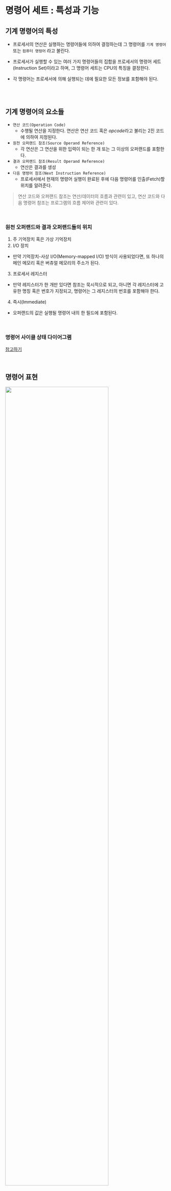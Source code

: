 # 명령어 세트 : 특성과 기능

## 기계 명령어의 특성

- 프로세서의 연산은 실행하는 명령어들에 의하여 결정하는데 그 명령어를 `기계 명령어` 또는 `컴퓨터 명렁어` 라고 불린다.
- 프로세서가 실행할 수 있는 여러 가지 명령어들의 집합을 프로세서의 명령어 세트(Instruction Set)이라고 하며, 그 명령어 세트는 CPU의 특징을 결정한다.
- 각 명령어는 프로세서에 의해 실행되는 데에 필요한 모든 정보를 포함해야 된다.

  <br/>
  <br/>

## 기계 명령어의 요소들

- `연산 코드(Operation Code)`
  - 수행될 연산을 지정한다. 연산은 연산 코드 혹은 *opcode*라고 불리는 2진 코드에 의하여 지정된다. 
- `원천 오퍼랜드 참조(Source Operand Reference)`
  - 각 연산은 그 연산을 위한 입력이 되는 한 개 또는 그 이상의 오퍼랜드를 포함한다. 
- `결과 오퍼랜드 참조(Result Operand Reference)`
  - 연산은 결과를 생성
- `다음 명령어 참조(Next Instruction Reference)`
  - 프로세서에서 현재의 명령어 실행이 완료된 후에 다음 명령어를 인출(Fetch)할 위치를 알려준다.

> 연산 코드와 오퍼랜드 참조는 연산/데이터의 흐름과 관련이 있고, 연산 코드와 다음 명령어 참조는 프로그램의 흐름 제어와 관련이 있다.

<br/>

### 원천 오퍼랜드와 결과 오퍼랜드들의 위치

1. 주 기억장치 혹은 가상 기억장치
2. I/O 장치
  - 만약 기억장치-사상 I/O(Memory-mapped I/O) 방식이 사용되었다면, 또 하나의 메인 메모리 혹은 버츄얼 메모리의 주소가 된다.
3. 프로세서 레지스터
  - 만약 레지스터가 한 개만 있다면 참조는 묵시적으로 되고, 아니면 각 레지스터에 고유한 명칭 혹은 번호가 지정되고, 명령어는 그 레지스터의 번호를 포함해야 한다.
4. 즉시(Immediate)
  - 오퍼랜드의 값은 실행될 명령어 내의 한 필드에 포함된다.

<br/>

### 명령어 사이클 상태 다이어그램

[참고하기](https://github.com/ash9river/Computer-Organization-and-Architecture/blob/main/%EC%A0%9C3%EC%9E%A5/READMD.md#%EC%9D%B8%ED%84%B0%EB%9F%BD%ED%8A%B8%EB%A5%BC-%ED%8F%AC%ED%95%A8%ED%95%9C-%EB%AA%85%EB%A0%B9%EC%96%B4-%EC%82%AC%EC%9D%B4%ED%81%B4-%EC%83%81%ED%83%9C%EB%8F%84)

<br/>

## 명령어 표현

<img height="80%" width="80%" src="https://github.com/ash9river/Computer-Organization-and-Architecture/assets/121378532/8c31f0e7-2cc1-44d4-bc66-817dbcb654e5">

<br/>

- 연산코드(Opcode)들은 니모닉스(mnemonics)라는 약어에 의해 표현된다.
- 오퍼랜드를 기호적으로 표현하는 방식이다.
- 각 기호적 연산 코드는 고정된 2진 표현을 가진다.
  - 프로그래머는 각 기호적 오퍼랜드의 위치를 지정한다.

    
|2진 표현|약어|설명|
|---|---|---|
|0000|ADD|Add|
|0001|SUB|Subtract|
|0002|MUL|Multiply|

<br/>

### 명령어의 유형들

<img height="80%" width="80%" src="https://github.com/ash9river/Computer-Organization-and-Architecture/assets/121378532/64cf9b23-ff48-4e3a-92f6-1a3b7c061ca5">

<br/>
<br/>

## 주소의 개수

<img height="80%" width="80%" src="https://github.com/ash9river/Computer-Organization-and-Architecture/assets/121378532/af31e886-ca07-4c66-aab2-5f4a01f469c7">

<br/>

<img height="80%" width="80%" src="https://github.com/ash9river/Computer-Organization-and-Architecture/assets/121378532/edbd125d-22e1-4e2d-8878-6521e575f779">

<br/>

## 명령어 세트 설계

<img height="80%" width="80%" src="https://github.com/ash9river/Computer-Organization-and-Architecture/assets/121378532/9a1d1570-64c8-42a6-ab06-dd32d7778187">

<br/>
<br/>

## 오퍼랜드의 유형

- `주소`
- `수`
- `문자`
- `논리 데이터`

<br/>

### 수

- 모든 기계어들은 수치적 데이터 유형ㄷ 포함
- 컴퓨터에 저장된 수는 한계(크기 또는 정확도의 제한)가 있다. (비트제한)
- 컴퓨터에서 사용되는 세 가지 유형의 수치 데이터
  - 2진 정수 or 2진 고정 소수점
  - 2진 부동 소수점
  - 10진수
- 밀접형 10진수(packed decimal)
  - 각 10진 디지트(decimal digit)는 4 비트 코드로 표현 
  - 수들을 표현하기 위하여 4 비트 코드들이 서로 연결되는데, 그것이 항상 8비트의 배수로 이루어진다.

<br/>

### 문자(Character)

- 데이터의 전형적인 한 형태는 문장(text)이나 문자열(character string)
- 문자 데이터가 사람에게 가장 편하지만 데이터 처리 및 통신 시스템에서는 저장 또는 전송이 어렵다.
- 가장 많이 사용되는 문자 코드는 IRA(International Reference Alphabet)
- 저장만 표준을 따르고, 해석은 CPU가 다르게 한다.(아스키 코드의 제어문자)

<br/>

### 논리 데이터

- n 비트 단위를 각 항목이 0이나 1을 가지는 n개의 1 비트 데이터 항목으로 간주한다.(bit 단위 구분 사용)

<br/>

### x86 수치 데이터 유형들

<img height="80%" width="80%" src="https://github.com/ash9river/Computer-Organization-and-Architecture/assets/121378532/dfb21e25-77c5-418f-bc63-f9975e9ac718">

<br/>
<br/>

## SIMD(Single-Instruction-Multiple-Data)

- 멀티미디어 응용들의 성능들을 최적화하기 위한 명령어 세트 확장의 일부로 x86 구조에 소개되었다.
- MMX(MultiMedia Extensions)와 SSE(Streaming SIMD Extensions)를 포함한다.
- 데이터 유형들
  - `밀집형 바이트 및 밀집형 바이트 정수` : 8 bytes (64-bit 규격) or 16 bytes (128-bit 규격)
  - `밀집형 단어 및 밀집형 단어 정수` : 4 words (64-bit 규격) or 8 words (128-bit 규격)
  - `밀집형 2중 단어 및 밀집형 2중 단어 정수` : 2 double words (64-bit 규격) or 4 double words (128-bit)
  - `밀집형 4중 단어 및 밀집형 4중 단어 정수` : 2 quad words (128-bit 규격)
  - `밀집형 단일-정밀도 부동-ㅅ소수점 및 밀집형 복수-정밀도 부동-소수점` : 2 single-precision floating-points (64-bit 규격) or 2 double-precision floating-poings (128-bit 규격)

<br/>
<br/>

## ARM 데이터 유형들 

<img height="80%" width="80%" src="https://github.com/ash9river/Computer-Organization-and-Architecture/assets/121378532/84900405-0392-4db8-a20f-548f296366b1">

<br/>

## ARM 엔디언 지원

<img height="80%" width="80%" src="https://github.com/ash9river/Computer-Organization-and-Architecture/assets/121378532/d652f193-3718-4c45-adfd-5e1020f5dc12">

<br/>
<br/>

### 데이터 전송시 반드시 명시해야 할 사항들

- 원천지(source) 및 목적지(destination) 오퍼랜드(operand)의 위치
- 전송될 데이터의 길이
- 오퍼랜드의 주소 지정 방식

<br/>
<br/>
## 연산(Arithmetic)

- 대부분의 컴퓨터들은 덧셈, 뺄셈, 곱셈 및 나눗셈과 같은 기본적인 산술적 연산들을 제공
- 이 연산들은 부호를 가진 정수(고정 소수)를 위하여 제공된다.
- 부동 소수점 수와 밀집형 10진수 제공도 함
- 다른 가능한 연산들을 위한 여러 가지 단일-오퍼랜드 명령어
  - `절대값(Absolute)` : 오퍼랜드의 절대값을 구한다.
  - `음수화(Negate)` : 오퍼랜드를 음수화한다.
  - `증가(Increment)` : 오퍼랜드에 1을 더한다.
  - `감소(Decrement)` : 오퍼랜드에서 1을 뺀다.

<br/>

### 변환(Conversion)

- 연산이 어려움
- Look-Up Table이 필요하다.

<br/>

### 입력/출력

- 여러 가지 방법들이 사용됨
  - `고립형 프로그램 I/O(Isolated Programmed I/O)`
  - `기억장치-사상 I/O(Memory-mapped I/O)`
  - `DMA`
  - `I/O 프로세서의 사용`
 
<br/>

## 시스템 제어(System Control)

- 보통 `System`은 `OS`를 떠올리면 된다.
- 어떤 *특권 상태에서 동작 중이거나*  기억 장치의 *특권 영역 내에 있는 프로그램* 을 수행 중인 동안에만 실행될 수 있는 명령어들
  - 이러한 명령어는 운영 체제의 사용을 위하여 준비되어 있다.
- 시스템 제어 동작들의 예
  - 시스템 제어 명령어는 제어 레지스터의 내용을 읽거나 변경
  - 저장 장치 보호 키(storage protection key)를 읽거나 수정
  - 다중 프로그래밍 시스템에서 프로새서 제어 블록들을 액세스(process 소유권 및 권한 획득)
 
<br/>
<br/>

## 제어의 이동(Transfer of Control)

- 제어의 이동 연산이 필요한 이유들
  - 컴퓨터를 실제로 사용하는데 각 명령어를 한 번 이상, 수천 번 반복하여 실행할 수 있어야 한다.
  - 거의 모든 프로그램들은 어떤 형태의 의사 결정(decision marking)을 포함하고 있다.
  - 전체 프로그램을 여러 개의 작은 조각들로 나누어서 동시에 작성한다.(function 방식)
 
- 가장 일반적으로 볼 수 있는 제어-이동 연산들
  - `분기(branch)`
  - `건너 뜀(skip)`
  - `프로시저 호출(procedure call)` 


<br/>
<br/>

### 내포된 프로시저 구현을 위한 스택의 사용

<img height="80%" width="80%" src="https://github.com/ash9river/Computer-Organization-and-Architecture/assets/121378532/eb86002a-c2df-4a14-9e19-839b1df11155">

<br/>

### 샘플 프로시저를 아용한 스택 프레임의 증가

<img height="80%" width="80%" src="https://github.com/ash9river/Computer-Organization-and-Architecture/assets/121378532/4181a517-882e-4764-8f20-208394ccb085">

<br/>
<br/>

## x86 단일 명령어, 복수 데이터(SIMD) 명령어들

- 1996년에 인텔은 x86 제품에 MMX 기술을 포함
  - `MMX` : 멀티미디어 작업들을 위하여 고도로 최적화된 명령어들의 집합
- 비디오와 오디오 데이터들은 일반적으로 8 비트 혹은 16 비트의 작은 데이터들로 구성된 큰 배열들로 이루어짐
- MMX에서는 세 가지 새로운 데이터 형식들을 정의한다.
  - `밀집형 바이트(Packed byte)`
  - `밀집형 단어(Packed word)`
  - `밀집향 이중단어(Packed double word)`
- 각 데이터 형식은 길이가 64 비트이며, 여러 개의 작은 데이터 필드로 이루어져 있고, 각 필드에는 고정 소수점 정수가 저장되어 있다.





